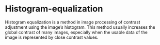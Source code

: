 # Histogram-equalization
Histogram equalization  is a method in image processing of contrast adjustment using the image’s histogram. This method usually increases the global contrast of many images, especially when the usable data of the image is represented by close contrast values.
